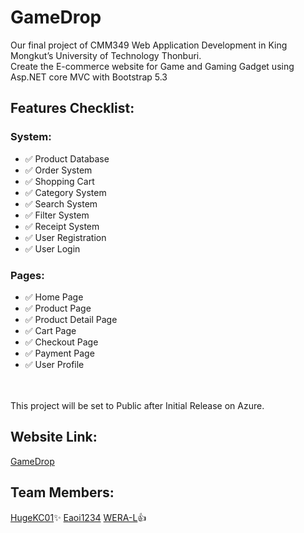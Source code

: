 # GameDrop

Our final project of CMM349 Web Application Development in King Mongkut’s University of Technology Thonburi.
<br>Create the E-commerce website for Game and Gaming Gadget using Asp.NET core MVC with Bootstrap 5.3

## Features Checklist:

### System:

- ✅ Product Database
- ✅ Order System
- ✅ Shopping Cart
- ✅ Category System
- ✅ Search System
- ✅ Filter System
- ✅ Receipt System
- ✅ User Registration
- ✅ User Login

### Pages:

- ✅ Home Page
- ✅ Product Page
- ✅ Product Detail Page
- ✅ Cart Page
- ✅ Checkout Page
- ✅ Payment Page
- ✅ User Profile

<br>
<br>
This project will be set to Public after Initial Release on Azure.
<br>

## Website Link:
[GameDrop](https://gamedrop25671202163026.azurewebsites.net/)

## Team Members:
[HugeKC01](https://github.com/HugeKC01)✨
[Eaoi1234](https://github.com/Eaoi1234)
[WERA-L](https://github.com/WeeRef)👍

